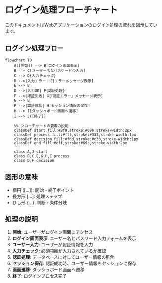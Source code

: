 # ログイン処理フローチャート

このドキュメントはWebアプリケーションのログイン処理の流れを図示しています。

## ログイン処理フロー

```mermaid
flowchart TD
    A([開始]) --> B[ログイン画面表示]
    B --> C[ユーザー名とパスワードの入力]
    C --> D{入力チェック}
    D -->|入力エラー| E[エラーメッセージ表示]
    E --> B
    D -->|入力OK| F{認証処理}
    F -->|認証失敗| G[「認証エラー」メッセージ表示]
    G --> B
    F -->|認証成功| H[セッション情報の保存]
    H --> I[ダッシュボード画面へ遷移]
    I --> J([終了])

    %% フローチャートの要素の説明
    classDef start fill:#9f9,stroke:#696,stroke-width:2px
    classDef process fill:#fff,stroke:#333,stroke-width:1px
    classDef decision fill:#fdd,stroke:#c33,stroke-width:1px
    classDef end fill:#cff,stroke:#69c,stroke-width:2px
    
    class A,J start
    class B,C,E,G,H,I process
    class D,F decision
```

## 図形の意味

- 楕円 ([...]): 開始・終了ポイント
- 長方形 [...]: 処理ステップ
- ひし形 {...}: 判断・条件分岐

## 処理の説明

1. **開始**: ユーザーがログイン画面にアクセス
2. **ログイン画面表示**: ユーザー名とパスワード入力フォームを表示
3. **ユーザー入力**: ユーザーが認証情報を入力
4. **入力チェック**: 必須項目が入力されているか確認
5. **認証処理**: データベースに対してユーザー情報の照合
6. **セッション保存**: 認証成功時、ユーザー情報をセッションに保存
7. **画面遷移**: ダッシュボード画面へ遷移
8. **終了**: ログインプロセス完了